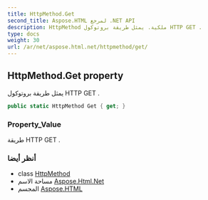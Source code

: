 ```yaml
---
title: HttpMethod.Get
second_title: Aspose.HTML لمرجع .NET API
description: HttpMethod ملكية. يمثل طريقة بروتوكول HTTP GET .
type: docs
weight: 30
url: /ar/net/aspose.html.net/httpmethod/get/
---
```

## HttpMethod.Get property

يمثل طريقة بروتوكول HTTP GET .

```csharp
public static HttpMethod Get { get; }
```

### Property_Value

طريقة HTTP GET .

### أنظر أيضا

* class [HttpMethod](../)
* مساحة الاسم [Aspose.Html.Net](../../httpmethod/)
* المجسم [Aspose.HTML](../../../)



